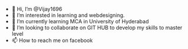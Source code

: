 - 👋 Hi, I’m @Vijay1696
- 👀 I’m interested in learning and webdesigning.
- 🌱 I’m currently learning MCA in University of Hyderabad
- 💞️ I’m looking to collaborate on GIT HUB to develop my skills to master level
- 📫 How to reach me  on facebook 

<!---
Vijay1696/Vijay1696 is a ✨ special ✨ repository because its `README.md` (this file) appears on your GitHub profile.
You can click the Preview link to take a look at your changes.
--->
